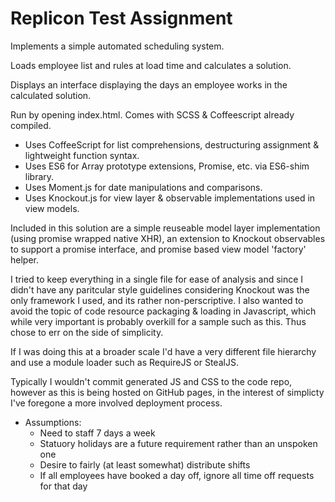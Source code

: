 # Replicon Test Assignment

   Implements a simple automated scheduling system.

   Loads employee list and rules at load time and calculates a solution.

   Displays an interface displaying the days an employee works in the calculated solution.

   Run by opening index.html. Comes with SCSS & Coffeescript already compiled.

   * Uses CoffeeScript for list comprehensions, destructuring assignment & lightweight function syntax.
   * Uses ES6 for Array prototype extensions, Promise, etc. via ES6-shim library.
   * Uses Moment.js for date manipulations and comparisons.
   * Uses Knockout.js for view layer & observable implementations used in view models.


   Included in this solution are a simple reuseable model layer implementation (using promise wrapped native XHR),
   an extension to Knockout observables to support a promise interface, and promise based view model 'factory'
   helper.

   I tried to keep everything in a single file for ease of analysis and since I didn't have any paritcular
   style guidelines considering Knockout was the only framework I used, and its rather non-perscriptive. I
   also wanted to avoid the topic of code resource packaging & loading in Javascript, which while very
   important is probably overkill for a sample such as this. Thus chose to err on the side of simplicity.

   If I was doing this at a broader scale I'd have a very different file hierarchy and use a module loader
   such as RequireJS or StealJS.

   Typically I wouldn't commit generated JS and CSS to the code repo, however as this is being hosted on
   GitHub pages, in the interest of simplicty I've foregone a more involved deployment process.

   * Assumptions:
      * Need to staff 7 days a week
      * Statuory holidays are a future requirement rather than an unspoken one
      * Desire to fairly (at least somewhat) distribute shifts
      * If all employees have booked a day off, ignore all time off requests for that day